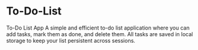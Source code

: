 # To-Do-List
To-Do List App
A simple and efficient to-do list application where you can add tasks, mark them as done, and delete them. All tasks are saved in local storage to keep your list persistent across sessions.
